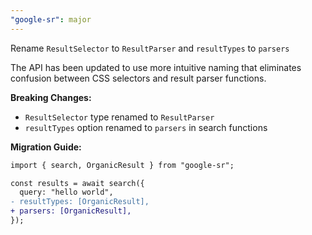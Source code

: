 ```yaml
---
"google-sr": major
---
```


Rename `ResultSelector` to `ResultParser` and `resultTypes` to `parsers`

The API has been updated to use more intuitive naming that eliminates confusion between CSS selectors and result parser functions.

**Breaking Changes:**
- `ResultSelector` type renamed to `ResultParser`
- `resultTypes` option renamed to `parsers` in search functions

**Migration Guide:**

```diff
import { search, OrganicResult } from "google-sr";

const results = await search({
  query: "hello world",
- resultTypes: [OrganicResult],
+ parsers: [OrganicResult],
});
```